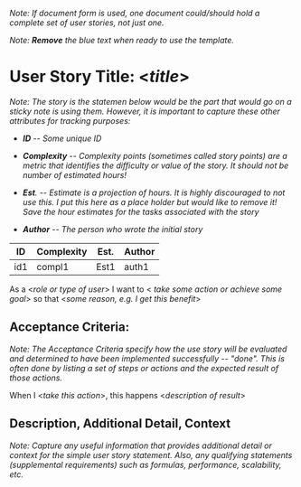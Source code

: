 *Note: If document form is used, one document could/should hold a
complete set of user stories, not just one.*

*Note: **Remove** the blue text when ready to use the template.*

User Story Title: \<*title*\>
=============================

*Note: The story is the statemen below would be the part that would go
on a sticky note is using them. However, it is important to capture
these other attributes for tracking purposes:*

-   ***ID** -- Some unique ID*

-   ***Complexity** -- Complexity points (sometimes called story points)
    are a metric that identifies the difficulty or value of the story.
    It should not be number of estimated hours!*

-   ***Est**. -- Estimate is a projection of hours. It is highly
    discouraged to not use this. I put this here as a place holder but
    would like to remove it! Save the hour estimates for the tasks
    associated with the story*

-   ***Author** -- The person who wrote the initial story*


| **ID** | **Complexity** |  **Est.** |  **Author** |
| ------ | ---------------|-----------|-------------|
| id1 | compl1 | Est1 | auth1 |
                                       

As a \<*role or type of user*\> I want to \< *take some action or
achieve some goal*\> so that \<*some reason, e.g. I get this benefit*\>

Acceptance Criteria:
--------------------

*Note: The Acceptance Criteria specify how the use story will be
evaluated and determined to have been implemented successfully --
"done". This is often done by listing a set of steps or actions and the
expected result of those actions.*

When I \<*take this action*\>, this happens \<*description of result*\>

Description, Additional Detail, Context
---------------------------------------

*Note: Capture any useful information that provides additional detail or
context for the simple user story statement. Also, any qualifying
statements (supplemental requirements) such as formulas, performance,
scalability, etc.*
